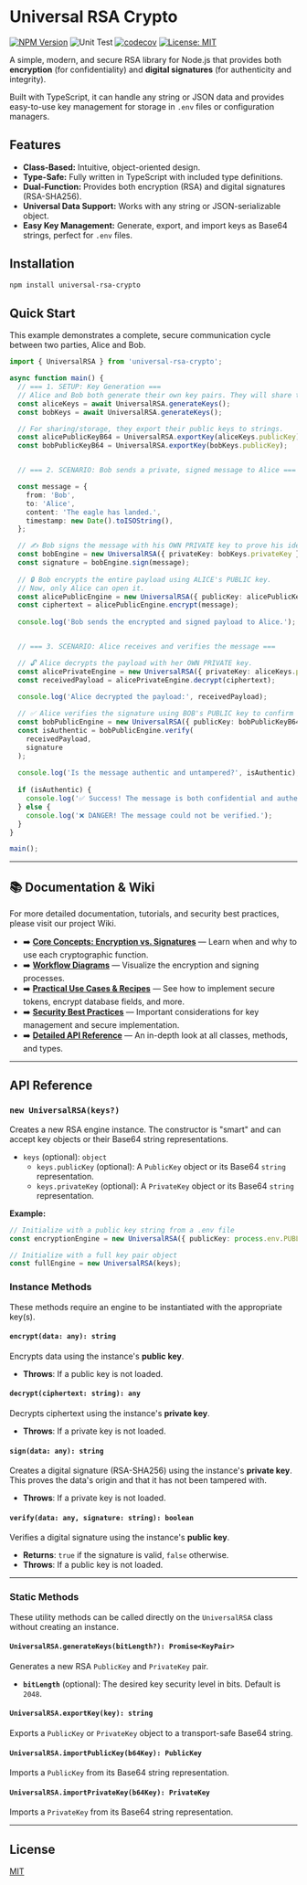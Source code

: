 # Universal RSA Crypto

[![NPM Version](https://img.shields.io/npm/v/universal-rsa-crypto.svg)](https://www.npmjs.com/package/universal-rsa-crypto)
![Unit Test](https://github.com/mrdhanz/universal-rsa-crypto/actions/workflows/node.js.yml/badge.svg)
[![codecov](https://codecov.io/gh/mrdhanz/universal-rsa-crypto/graph/badge.svg?token=1VX6757DYG)](https://codecov.io/gh/mrdhanz/universal-rsa-crypto)
[![License: MIT](https://img.shields.io/badge/License-MIT-yellow.svg)](https://github.com/mrdhanz/universal-rsa-crypto/blob/master/LICENSE)

A simple, modern, and secure RSA library for Node.js that provides both **encryption** (for confidentiality) and **digital signatures** (for authenticity and integrity).

Built with TypeScript, it can handle any string or JSON data and provides easy-to-use key management for storage in `.env` files or configuration managers.

## Features

- **Class-Based:** Intuitive, object-oriented design.
- **Type-Safe:** Fully written in TypeScript with included type definitions.
- **Dual-Function:** Provides both encryption (RSA) and digital signatures (RSA-SHA256).
- **Universal Data Support:** Works with any string or JSON-serializable object.
- **Easy Key Management:** Generate, export, and import keys as Base64 strings, perfect for `.env` files.

## Installation

```bash
npm install universal-rsa-crypto
```

## Quick Start

This example demonstrates a complete, secure communication cycle between two parties, Alice and Bob.

```typescript
import { UniversalRSA } from 'universal-rsa-crypto';

async function main() {
  // === 1. SETUP: Key Generation ===
  // Alice and Bob both generate their own key pairs. They will share their public keys.
  const aliceKeys = await UniversalRSA.generateKeys();
  const bobKeys = await UniversalRSA.generateKeys();

  // For sharing/storage, they export their public keys to strings.
  const alicePublicKeyB64 = UniversalRSA.exportKey(aliceKeys.publicKey);
  const bobPublicKeyB64 = UniversalRSA.exportKey(bobKeys.publicKey);


  // === 2. SCENARIO: Bob sends a private, signed message to Alice ===

  const message = {
    from: 'Bob',
    to: 'Alice',
    content: 'The eagle has landed.',
    timestamp: new Date().toISOString(),
  };

  // ✍️ Bob signs the message with his OWN PRIVATE key to prove his identity.
  const bobEngine = new UniversalRSA({ privateKey: bobKeys.privateKey });
  const signature = bobEngine.sign(message);
  
  // 🔒 Bob encrypts the entire payload using ALICE's PUBLIC key.
  // Now, only Alice can open it.
  const alicePublicEngine = new UniversalRSA({ publicKey: alicePublicKeyB64 });
  const ciphertext = alicePublicEngine.encrypt(message);
  
  console.log('Bob sends the encrypted and signed payload to Alice.');


  // === 3. SCENARIO: Alice receives and verifies the message ===

  // 🔓 Alice decrypts the payload with her OWN PRIVATE key.
  const alicePrivateEngine = new UniversalRSA({ privateKey: aliceKeys.privateKey });
  const receivedPayload = alicePrivateEngine.decrypt(ciphertext);

  console.log('Alice decrypted the payload:', receivedPayload);
  
  // ✅ Alice verifies the signature using BOB's PUBLIC key to confirm it's authentic.
  const bobPublicEngine = new UniversalRSA({ publicKey: bobPublicKeyB64 });
  const isAuthentic = bobPublicEngine.verify(
    receivedPayload,
    signature
  );
  
  console.log('Is the message authentic and untampered?', isAuthentic);
  
  if (isAuthentic) {
    console.log('✅ Success! The message is both confidential and authentic.');
  } else {
    console.log('❌ DANGER! The message could not be verified.');
  }
}

main();
```

---

## 📚 Documentation & Wiki

For more detailed documentation, tutorials, and security best practices, please visit our project Wiki.

*   ➡️ **[Core Concepts: Encryption vs. Signatures](https://github.com/mrdhanz/universal-rsa-crypto/wiki/Core-Concepts:-Encryption-vs.-Signatures)** — Learn when and why to use each cryptographic function.
*   ➡️ **[Workflow Diagrams](https://github.com/mrdhanz/universal-rsa-crypto/wiki/Workflow-Diagrams)** — Visualize the encryption and signing processes.
*   ➡️ **[Practical Use Cases & Recipes](https://github.com/mrdhanz/universal-rsa-crypto/wiki/Use-Cases-and-Recipes)** — See how to implement secure tokens, encrypt database fields, and more.
*   ➡️ **[Security Best Practices](https://github.com/mrdhanz/universal-rsa-crypto/wiki/Security-Best-Practices)** — Important considerations for key management and secure implementation.
*   ➡️ **[Detailed API Reference](https://github.com/mrdhanz/universal-rsa-crypto/wiki/API-Reference)** — An in-depth look at all classes, methods, and types.

---


## API Reference

### `new UniversalRSA(keys?)`

Creates a new RSA engine instance. The constructor is "smart" and can accept key objects or their Base64 string representations.

- `keys` (optional): `object`
  - `keys.publicKey` (optional): A `PublicKey` object or its Base64 `string` representation.
  - `keys.privateKey` (optional): A `PrivateKey` object or its Base64 `string` representation.

**Example:**
```typescript
// Initialize with a public key string from a .env file
const encryptionEngine = new UniversalRSA({ publicKey: process.env.PUBLIC_KEY });

// Initialize with a full key pair object
const fullEngine = new UniversalRSA(keys);
```

### Instance Methods

These methods require an engine to be instantiated with the appropriate key(s).

#### `encrypt(data: any): string`
Encrypts data using the instance's **public key**.
- **Throws**: If a public key is not loaded.

#### `decrypt(ciphertext: string): any`
Decrypts ciphertext using the instance's **private key**.
- **Throws**: If a private key is not loaded.

#### `sign(data: any): string`
Creates a digital signature (RSA-SHA256) using the instance's **private key**. This proves the data's origin and that it has not been tampered with.
- **Throws**: If a private key is not loaded.

#### `verify(data: any, signature: string): boolean`
Verifies a digital signature using the instance's **public key**.
- **Returns**: `true` if the signature is valid, `false` otherwise.
- **Throws**: If a public key is not loaded.

---

### Static Methods

These utility methods can be called directly on the `UniversalRSA` class without creating an instance.

#### `UniversalRSA.generateKeys(bitLength?): Promise<KeyPair>`
Generates a new RSA `PublicKey` and `PrivateKey` pair.
- **`bitLength`** (optional): The desired key security level in bits. Default is `2048`.

#### `UniversalRSA.exportKey(key): string`
Exports a `PublicKey` or `PrivateKey` object to a transport-safe Base64 string.

#### `UniversalRSA.importPublicKey(b64Key): PublicKey`
Imports a `PublicKey` from its Base64 string representation.

#### `UniversalRSA.importPrivateKey(b64Key): PrivateKey`
Imports a `PrivateKey` from its Base64 string representation.

---

## License

[MIT](LICENSE)
